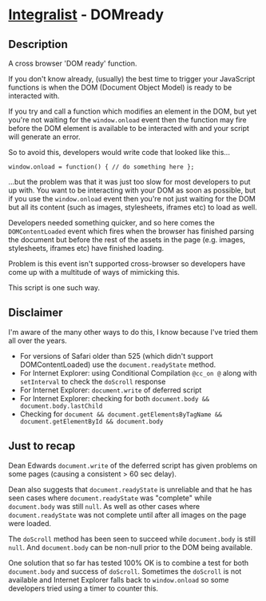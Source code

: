 [Integralist](http://www.integralist.co.uk/) - DOMready
================================

Description
-----------

A cross browser 'DOM ready' function.

If you don't know already, (usually) the best time to trigger your JavaScript functions is when the DOM (Document Object Model) is ready to be interacted with.

If you try and call a function which modifies an element in the DOM, but yet you're not waiting for the `window.onload` event then the function may fire before the DOM element is available to be interacted with and your script will generate an error.

So to avoid this, developers would write code that looked like this...

`window.onload = function() { // do something here };`

...but the problem was that it was just too slow for most developers to put up with. You want to be interacting with your DOM as soon as possible, but if you use the `window.onload` event then you're not just waiting for the DOM but all its content (such as images, stylesheets, iframes etc) to load as well.

Developers needed something quicker, and so here comes the `DOMContentLoaded` event which fires when the browser has finished parsing the document but before the rest of the assets in the page (e.g. images, stylesheets, iframes etc) have finished loading.

Problem is this event isn't supported cross-browser so developers have come up with a multitude of ways of mimicking this.

This script is one such way.


Disclaimer
----------

I'm aware of the many other ways to do this, I know because I've tried them all over the years.

* For versions of Safari older than 525 (which didn't support DOMContentLoaded) use the `document.readyState` method.
* For Internet Explorer: using Conditional Compilation `@cc_on @` along with `setInterval` to check the `doScroll` response
* For Internet Explorer: `document.write` of deferred script
* For Internet Explorer: checking for both `document.body && document.body.lastChild`
* Checking for `document && document.getElementsByTagName && document.getElementById && document.body`


Just to recap
-------------

Dean Edwards `document.write` of the deferred script has given problems on some pages (causing a consistent > 60 sec delay).

Dean also suggests that `document.readyState` is unreliable and that he has seen cases where `document.readyState` was "complete" while `document.body` was still `null`.
As well as other cases where `document.readyState` was not complete until after all images on the page were loaded.

The `doScroll` method has been seen to succeed while `document.body` is still `null`.
And `document.body` can be non-null prior to the DOM being available.

One solution that so far has tested 100% OK is to combine a test for both `document.body` and success of `doScroll`.
Sometimes the `doScroll` is not available and Internet Explorer falls back to `window.onload` so some developers tried using a timer to counter this.
